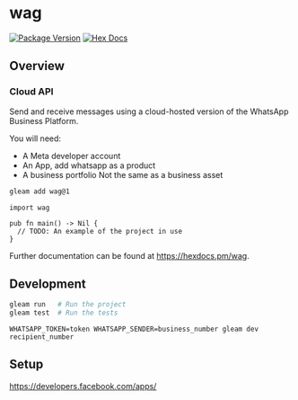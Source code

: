 # wag

[![Package Version](https://img.shields.io/hexpm/v/wag)](https://hex.pm/packages/wag)
[![Hex Docs](https://img.shields.io/badge/hex-docs-ffaff3)](https://hexdocs.pm/wag/)

## Overview

### Cloud API
Send and receive messages using a cloud-hosted version of the WhatsApp Business Platform.

You will need:
- A Meta developer account
- An App, add whatsapp as a product
- A business portfolio Not the same as a business asset

```sh
gleam add wag@1
```
```gleam
import wag

pub fn main() -> Nil {
  // TODO: An example of the project in use
}
```

Further documentation can be found at <https://hexdocs.pm/wag>.

## Development

```sh
gleam run   # Run the project
gleam test  # Run the tests
```

```
WHATSAPP_TOKEN=token WHATSAPP_SENDER=business_number gleam dev recipient_number
```

## Setup
https://developers.facebook.com/apps/

